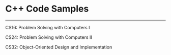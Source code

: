 # C++ Code Samples
<hr />
<p>CS16: Problem Solving with Computers I</p>
<p>CS24: Problem Solving with Computers II</p>
<p>CS32: Object-Oriented Design and Implementation</p>
